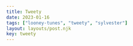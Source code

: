 ```yaml
---
title: Tweety
date: 2023-01-16
tags: ["looney-tunes", "tweety", "sylvester"]
layout: layouts/post.njk
key: tweety
---
```

